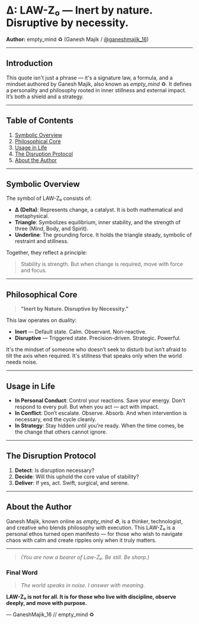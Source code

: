 # Δ: LAW-Z₀ — Inert by nature. Disruptive by necessity.

**Author:** empty\_mind ♻️ (Ganesh Majik / [@ganeshmajik\_16](https://github.com/ganeshmajik16))

---

## Introduction

This quote isn't just a phrase — it's a signature law, a formula, and a mindset authored by Ganesh Majik, also known as *empty\_mind* ♻️. It defines a personality and philosophy rooted in inner stillness and external impact. It’s both a shield and a strategy.

---

## Table of Contents

1. [Symbolic Overview](#symbolic-overview)
2. [Philosophical Core](#philosophical-core)
3. [Usage in Life](#usage-in-life)
4. [The Disruption Protocol](#the-disruption-protocol)
5. [About the Author](#about-the-author)

---

## Symbolic Overview

The symbol of LAW-Z₀ consists of:

* **∆ (Delta)**: Represents change, a catalyst. It is both mathematical and metaphysical.
* **Triangle**: Symbolizes equilibrium, inner stability, and the strength of three (Mind, Body, and Spirit).
* **Underline**: The grounding force. It holds the triangle steady, symbolic of restraint and stillness.

Together, they reflect a principle:

> Stability is strength. But when change is required, move with force and focus.

---

## Philosophical Core

> **"Inert by Nature. Disruptive by Necessity."**

This law operates on duality:

* **Inert** — Default state. Calm. Observant. Non-reactive.
* **Disruptive** — Triggered state. Precision-driven. Strategic. Powerful.

It's the mindset of someone who doesn’t seek to disturb but isn’t afraid to tilt the axis when required. It's stillness that speaks only when the world needs noise.

---

## Usage in Life

* **In Personal Conduct**: Control your reactions. Save your energy. Don't respond to every pull. But when you act — act with impact.
* **In Conflict**: Don’t escalate. Observe. Absorb. And when intervention is necessary, end the cycle cleanly.
* **In Strategy**: Stay hidden until you're ready. When the time comes, be the change that others cannot ignore.

---

## The Disruption Protocol

1. **Detect**: Is disruption necessary?
2. **Decide**: Will this uphold the core value of stability?
3. **Deliver**: If yes, act. Swift, surgical, and serene.

---

## About the Author

Ganesh Majik, known online as *empty\_mind ♻️*, is a thinker, technologist, and creative who blends philosophy with execution. This LAW-Z₀ is a personal ethos turned open manifesto — for those who wish to navigate chaos with calm and create ripples only when it truly matters.

---

> *(You are now a bearer of Law-Z₀. Be still. Be sharp.)*


### Final Word

> *The world speaks in noise. I answer with meaning.*

**LAW-Z₀ is not for all. It is for those who live with discipline, observe deeply, and move with purpose.**

— GaneshMajik\_16 // empty\_mind ♻️

